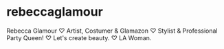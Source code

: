 # rebeccaglamour
Rebecca Glamour ♡ Artist, Costumer &amp; Glamazon ♡ Stylist &amp; Professional Party Queen! ♡ Let's create beauty. ♡ LA Woman.
